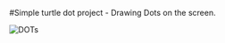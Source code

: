 #Simple turtle dot project - Drawing Dots on the screen.

![DOTs](https://user-images.githubusercontent.com/36127590/119399376-1b7c7b00-bcd9-11eb-91ec-0d64af5d016d.gif)
